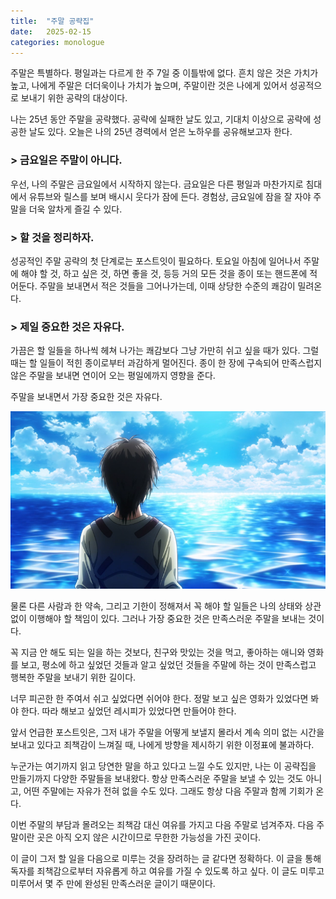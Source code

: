 ```yaml
---
title:  "주말 공략집"
date:   2025-02-15
categories: monologue
---
```


주말은 특별하다.
평일과는 다르게 한 주 7일 중 이틀밖에 없다.
흔치 않은 것은 가치가 높고, 나에게 주말은 더더욱이나 가치가 높으며, 주말이란 것은 나에게 있어서 성공적으로 보내기 위한 공략의 대상이다.

나는 25년 동안 주말을 공략했다.
공략에 실패한 날도 있고, 기대치 이상으로 공략에 성공한 날도 있다.
오늘은 나의 25년 경력에서 얻은 노하우를 공유해보고자 한다.

### > 금요일은 주말이 아니다.

우선, 나의 주말은 금요일에서 시작하지 않는다.
금요일은 다른 평일과 마찬가지로 침대에서 유튜브와 릴스를 보며 배시시 웃다가 잠에 든다.
경험상, 금요일에 잠을 잘 자야 주말을 더욱 알차게 즐길 수 있다.

### > 할 것을 정리하자.

성공적인 주말 공략의 첫 단계로는 포스트잇이 필요하다.
토요일 아침에 일어나서 주말에 해야 할 것, 하고 싶은 것, 하면 좋을 것, 등등 거의 모든 것을 종이 또는 핸드폰에 적어둔다.
주말을 보내면서 적은 것들을 그어나가는데, 이때 상당한 수준의 쾌감이 밀려온다.

### > 제일 중요한 것은 자유다.

가끔은 할 일들을 하나씩 헤쳐 나가는 쾌감보다 그냥 가만히 쉬고 싶을 때가 있다.
그럴 때는 할 일들이 적힌 종이로부터 과감하게 멀어진다.
종이 한 장에 구속되어 만족스럽지 않은 주말을 보내면 연이어 오는 평일에까지 영향을 준다.

주말을 보내면서 가장 중요한 것은 자유다.

![freedom](/assets/images/2025-02-15-weekends-1.png)

물론 다른 사람과 한 약속, 그리고 기한이 정해져서 꼭 해야 할 일들은 나의 상태와 상관없이 이행해야 할 책임이 있다.
그러나 가장 중요한 것은 만족스러운 주말을 보내는 것이다.

꼭 지금 안 해도 되는 일을 하는 것보다, 친구와 맛있는 것을 먹고, 좋아하는 애니와 영화를 보고, 평소에 하고 싶었던 것들과 알고 싶었던 것들을 주말에 하는 것이 만족스럽고 행복한 주말을 보내기 위한 길이다.

너무 피곤한 한 주여서 쉬고 싶었다면 쉬어야 한다.
정말 보고 싶은 영화가 있었다면 봐야 한다.
따라 해보고 싶었던 레시피가 있었다면 만들어야 한다.

앞서 언급한 포스트잇은, 그저 내가 주말을 어떻게 보낼지 몰라서 계속 의미 없는 시간을 보내고 있다고 죄책감이 느껴질 때, 나에게 방향을 제시하기 위한 이정표에 불과하다.

누군가는 여기까지 읽고 당연한 말을 하고 있다고 느낄 수도 있지만, 나는 이 공략집을 만들기까지 다양한 주말들을 보내왔다.
항상 만족스러운 주말을 보낼 수 있는 것도 아니고, 어떤 주말에는 자유가 전혀 없을 수도 있다.
그래도 항상 다음 주말과 함께 기회가 온다.

이번 주말의 부담과 몰려오는 죄책감 대신 여유를 가지고 다음 주말로 넘겨주자.
다음 주말이란 곳은 아직 오지 않은 시간이므로 무한한 가능성을 가진 곳이다.

이 글이 그저 할 일을 다음으로 미루는 것을 장려하는 글 같다면 정확하다.
이 글을 통해 독자를 죄책감으로부터 자유롭게 하고 여유를 가질 수 있도록 하고 싶다.
이 글도 미루고 미루어서 몇 주 만에 완성된 만족스러운 글이기 때문이다.
